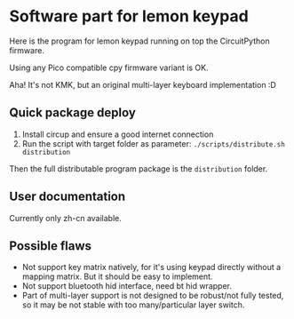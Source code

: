 # Software part for lemon keypad

Here is the program for lemon keypad running on top the CircuitPython firmware.

Using any Pico compatible cpy firmware variant is OK.

Aha! It's not KMK, but an original multi-layer keyboard implementation :D

## Quick package deploy

1. Install circup and ensure a good internet connection
2. Run the script with target folder as parameter: `./scripts/distribute.sh distribution`

Then the full distributable program package is the `distribution` folder.

## User documentation

Currently only zh-cn available.

## Possible flaws

- Not support key matrix natively, for it's using keypad directly without a mapping matrix.
  But it should be easy to implement.
- Not support bluetooth hid interface, need bt hid wrapper.
- Part of multi-layer support is not designed to be robust/not fully tested,
  so it may be not stable with too many/particular layer switch.
